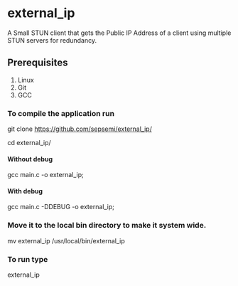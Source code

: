 # external_ip
A Small STUN client that gets the Public IP Address of a client using multiple STUN servers for redundancy.

## Prerequisites
1. Linux
2. Git
3. GCC

### To compile the application run

git clone https://github.com/sepsemi/external_ip/

cd external_ip/

#### Without debug
gcc main.c -o external_ip;

#### With debug
gcc main.c -DDEBUG -o external_ip;

### Move it to the local bin directory to make it system wide.
mv external_ip /usr/local/bin/external_ip

### To run type
external_ip

